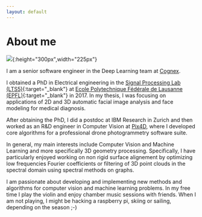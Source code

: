 ```yaml
---
layout: default
---
```


<h1 class="post-title">About me</h1>

![][photo]{:height="300px",width="225px"}

I am a senior software engineer in the Deep Learning team at [Cognex]().

I obtained a PhD in Electrical engineering in the [Signal Processing Lab (LTS5)][LTS5]{:target="_blank"} at [Ecole Polytechnique Fédérale de Lausanne (EPFL)][EPFL]{:target="_blank"} in 2017.
In my thesis, I was focusing on applications of 2D and 3D automatic facial image analysis and face modeling for medical diagnosis.

After obtaining the PhD, I did a postdoc at IBM Research in Zurich and then worked as an R&D engineer in Computer Vision at [Pix4D](http://www.pix4d.com), where I developed core algorithms for a professional drone photogrammetry software suite.

In general, my main interests include Computer Vision and Machine Learning and more specifically 3D geometry processing.
Specifically, I have particularly enjoyed working on non rigid surface alignement by optimizing low frequencies Fourier coefficients or filtering of 3D point clouds in the spectral domain using spectral methods on graphs.

I am passionate about developing and implementing new methods and algorithms for computer vision and machine learning problems.
In my free time I play the violin and enjoy chamber music sessions with friends.
When I am not playing, I might be hacking a raspberry pi, skiing or sailing, depending on the season ;-)

[photo]: http://gcuendet.github.io/resources/images/Photo_big.jpg
[LTS5]: https://lts5www.epfl.ch/
[EPFL]: https://www.epfl.ch

